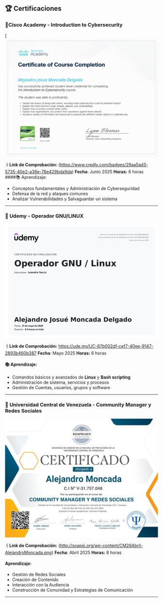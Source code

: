 ## 🏆 Certificaciones

### 🔐**Cisco Academy - Introduction to Cybersecurity**
[![Intro to Cybersecurity](Cybersecurity_Cisco.jpg)  


🖇️**Link de Comprobación:**  (https://www.credly.com/badges/29aa5ad3-5735-40e2-a36e-78e429bda9da)
**Fecha**: Junio 2025
**Horas:**  6 horas  
####📚 Aprendizaje:
  
-  Conceptos fundamentales y Administración de Cyberseguridad
-  Defensa de la red y ataques comunes
-  Analizar Vulnerabilidades y Salvaguardar un sistema

---

### 🐧 **Udemy - Operador GNU/LINUX**
![Linux](linux.jpg)  


🖇️**Link de Comprobación:**  https://ude.my/UC-87b002df-cef7-40ee-9147-2893b460b387
**Fecha**: Mayo 2025
**Horas:**  6 horas
  
#### 📚 Aprendizaje:
  
-  Comandos básicos y avanzados de **Linux** y **Bash scripting**
-  Administración de sistema, servicios y procesos 
-  Gestión de Cuentas, usuarios, grupos y software 

---

### 🌟 **Universidad Central de Venezuela - Community Manager y Redes Sociales**
![Manager](./Manager.jpg)  


🖇️**Link de Comprobación:**  (http://soapsi.org/wp-content/CM26Abril-AlejandroMoncada.png)
**Fecha**: Abril 2025
**Horas:**  8 horas
  
#### Aprendizaje:
  
-  Gestión de Redes Sociales
-  Creación de Contenido
-  Interacción con la Audiencia
-  Construcción de Comunidad y Estrategias de Comunicación
---
